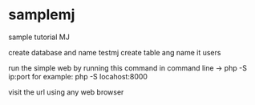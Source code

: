 # samplemj
sample tutorial MJ




create database and name testmj
create table ang name it users


run the simple web by running this command in command line -> php -S ip:port
for example: php -S locahost:8000

visit the url using any web browser